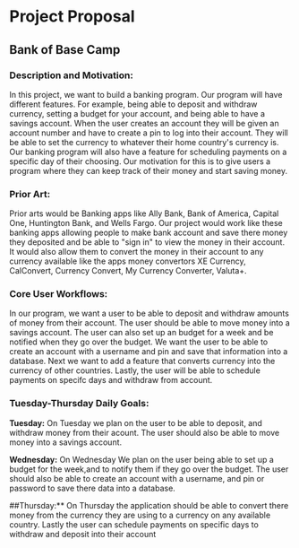 # Project Proposal 
## Bank of Base Camp
### Description and Motivation:
In this project, we want to build a banking program. Our program will have different features. For example, being able to deposit and withdraw currency, setting a budget for your account, and being able to have a savings account. When the user creates an account they will be given an account number and have to create a pin to log into their account. They will be able to set the currency to whatever their home country's currency is. Our banking program will also have a feature for scheduling payments on a specific day of their choosing. Our motivation for this is to give users a program where they can keep track of their money and start saving money. 

### Prior Art:
Prior arts would be Banking apps like Ally Bank, Bank of America, Capital One, Huntington Bank, and Wells Fargo. Our project would work like these banking apps allowing people to make bank account and save there money they deposited and be able to "sign in" to view the money in their account. It would also allow them to convert the money in their account to any currency available like the apps money convertors XE Currency, CalConvert, Currency Convert, My Currency Converter, Valuta+.

### Core User Workflows:
In our program, we want a user to be able to deposit and withdraw amounts of money from their account. The user should be able to move money into a savings account. The user can also set up an budget for a week and be notified when they go over the budget. We want the user to be able to create an account with a username and pin and save that information into a database. Next we want to add a feature that converts currency into the currency of other countries. Lastly, the user will be able to schedule payments on specifc days and withdraw from account. 

### Tuesday-Thursday Daily Goals:
**Tuesday:**
On Tuesday we plan on the user to be able to deposit, and withdraw money from their acount. The user should also be able to move money into a savings account.

**Wednesday:**
On Wednesday We plan on the user being able to set up a budget for the week,and to notify them if they go over the budget. The user should also be able to create an account with a username, and pin or password to save there data into a database. 

##Thursday:**
On Thursday the application should be able to convert there money from the currency they are using to a currency on any available country. Lastly the user can schedule payments on specific days to withdraw and deposit into their account
